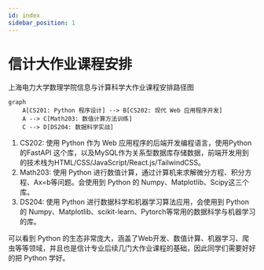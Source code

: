 ```yaml
---
id: index
sidebar_position: 1
---
```


# 信计大作业课程安排

上海电力大学数理学院信息与计算科学大作业课程安排路径图

```mermaid
graph
	A[CS201: Python 程序设计] --> B[CS202: 现代 Web 应用程序开发]
	A --> C[Math203: 数值计算方法训练]
	C --> D[DS204: 数据科学实战]

```

1. CS202: 使用 Python 作为 Web 应用程序的后端开发编程语言，使用Python的FastAPI 这个库，以及MySQL作为关系型数据库存储数据，前端开发用到的技术栈为HTML/CSS/JavaScript/React.js/TailwindCSS。
2. Math203: 使用 Python 进行数值计算，通过计算机来求解微分方程、积分方程、Ax=b等问题。会使用到 Python 的 Numpy、Matplotlib、Scipy这三个库。
3. DS204: 使用 Python 进行数据科学和机器学习算法应用，会使用到 Python 的 Numpy、Matplotlib、scikit-learn、Pytorch等常用的数据科学与机器学习的库。

可以看到 Python 的生态非常庞大，涵盖了Web开发、数值计算、机器学习、爬虫等等领域，并且也是信计专业后续几门大作业课程的基础，因此同学们需要好好的把 Python 学好。